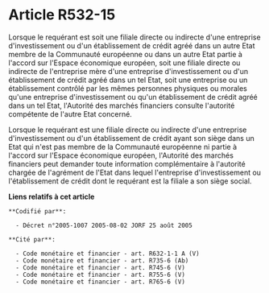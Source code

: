 # Article R532-15

Lorsque le requérant est soit une filiale directe ou indirecte d'une entreprise d'investissement ou d'un établissement de
crédit agréé dans un autre Etat membre de la Communauté européenne ou dans un autre Etat partie à l'accord sur l'Espace
économique européen, soit une filiale directe ou indirecte de l'entreprise mère d'une entreprise d'investissement ou d'un
établissement de crédit agréé dans un tel Etat, soit une entreprise ou un établissement contrôlé par les mêmes personnes
physiques ou morales qu'une entreprise d'investissement ou qu'un établissement de crédit agréé dans un tel Etat, l'Autorité
des marchés financiers consulte l'autorité compétente de l'autre Etat concerné.

Lorsque le requérant est une filiale directe ou indirecte d'une entreprise d'investissement ou d'un établissement de crédit
ayant son siège dans un Etat qui n'est pas membre de la Communauté européenne ni partie à l'accord sur l'Espace économique
européen, l'Autorité des marchés financiers peut demander toute information complémentaire à l'autorité chargée de l'agrément
de l'Etat dans lequel l'entreprise d'investissement ou l'établissement de crédit dont le requérant est la filiale a son siège
social.

**Liens relatifs à cet article**

	**Codifié par**:

	  - Décret n°2005-1007 2005-08-02 JORF 25 août 2005

	**Cité par**:

	  - Code monétaire et financier - art. R632-1-1 A (V)
	  - Code monétaire et financier - art. R735-6 (Ab)
	  - Code monétaire et financier - art. R745-6 (V)
	  - Code monétaire et financier - art. R755-6 (V)
	  - Code monétaire et financier - art. R765-6 (V)

